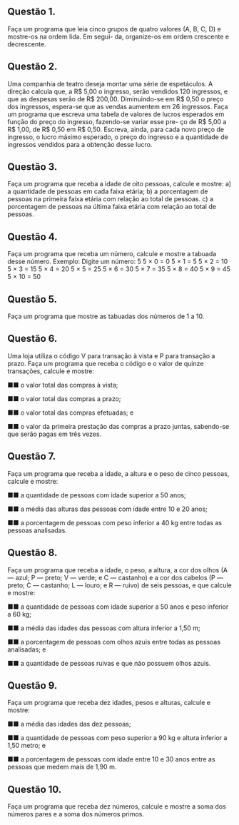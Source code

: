 ## Questão 1.
Faça um programa que leia cinco grupos de quatro valores (A, B, C, D) e mostre-os na ordem lida. Em segui- da, organize-os em ordem crescente e decrescente.

## Questão 2.
Uma companhia de teatro deseja montar uma série de espetáculos. A direção calcula que, a R$ 5,00 o ingresso, serão vendidos 120 ingressos, e que as despesas serão de R$ 200,00. Diminuindo-se em R$ 0,50 o preço dos ingressos, espera-se que as vendas aumentem em 26 ingressos. Faça um programa que escreva uma tabela de valores de lucros esperados em função do preço do ingresso, fazendo-se variar esse pre- ço de R$ 5,00 a R$ 1,00, de R$ 0,50 em R$ 0,50. Escreva, ainda, para cada novo preço de ingresso, o lucro máximo esperado, o preço do ingresso e a quantidade de ingressos vendidos para a obtenção desse lucro.

## Questão 3.
Faça um programa que receba a idade de oito pessoas, calcule e mostre: a) a quantidade de pessoas em cada faixa etária; b) a porcentagem de pessoas na primeira faixa etária com relação ao total de pessoas. c) a porcentagem de pessoas na última faixa etária com relação ao total de pessoas.

## Questão 4.
Faça um programa que receba um número, calcule e mostre a tabuada desse número. Exemplo: Digite um número: 5 5 × 0 = 0 5 × 1 = 5 5 × 2 = 10 5 × 3 = 15 5 × 4 = 20 5 × 5 = 25 5 × 6 = 30 5 × 7 = 35 5 × 8 = 40 5 × 9 = 45 5 × 10 = 50

## Questão 5.
Faça um programa que mostre as tabuadas dos números de 1 a 10.

## Questão 6.
Uma loja utiliza o código V para transação à vista e P para transação a prazo. Faça um programa que receba o código e o valor de quinze transações, calcule e mostre:

■■ o valor total das compras à vista;

■■ o valor total das compras a prazo;

■■ o valor total das compras efetuadas; e

■■ o valor da primeira prestação das compras a prazo juntas, sabendo-se que serão pagas em três vezes.

## Questão 7.
Faça um programa que receba a idade, a altura e o peso de cinco pessoas, calcule e mostre:

■■ a quantidade de pessoas com idade superior a 50 anos;

■■ a média das alturas das pessoas com idade entre 10 e 20 anos;

■■ a porcentagem de pessoas com peso inferior a 40 kg entre todas as pessoas analisadas.

## Questão 8.
Faça um programa que receba a idade, o peso, a altura, a cor dos olhos (A — azul; P — preto; V — verde; e C — castanho) e a cor dos cabelos (P — preto; C — castanho; L — louro; e R — ruivo) de seis pessoas, e que calcule e mostre:

■■ a quantidade de pessoas com idade superior a 50 anos e peso inferior a 60 kg;

■■ a média das idades das pessoas com altura inferior a 1,50 m;

■■ a porcentagem de pessoas com olhos azuis entre todas as pessoas analisadas; e

■■ a quantidade de pessoas ruivas e que não possuem olhos azuis.

## Questão 9.
Faça um programa que receba dez idades, pesos e alturas, calcule e mostre:

■■ a média das idades das dez pessoas;

■■ a quantidade de pessoas com peso superior a 90 kg e altura inferior a 1,50 metro; e

■■ a porcentagem de pessoas com idade entre 10 e 30 anos entre as pessoas que medem mais de 1,90 m.

## Questão 10.
Faça um programa que receba dez números, calcule e mostre a soma dos números pares e a soma dos números primos.
